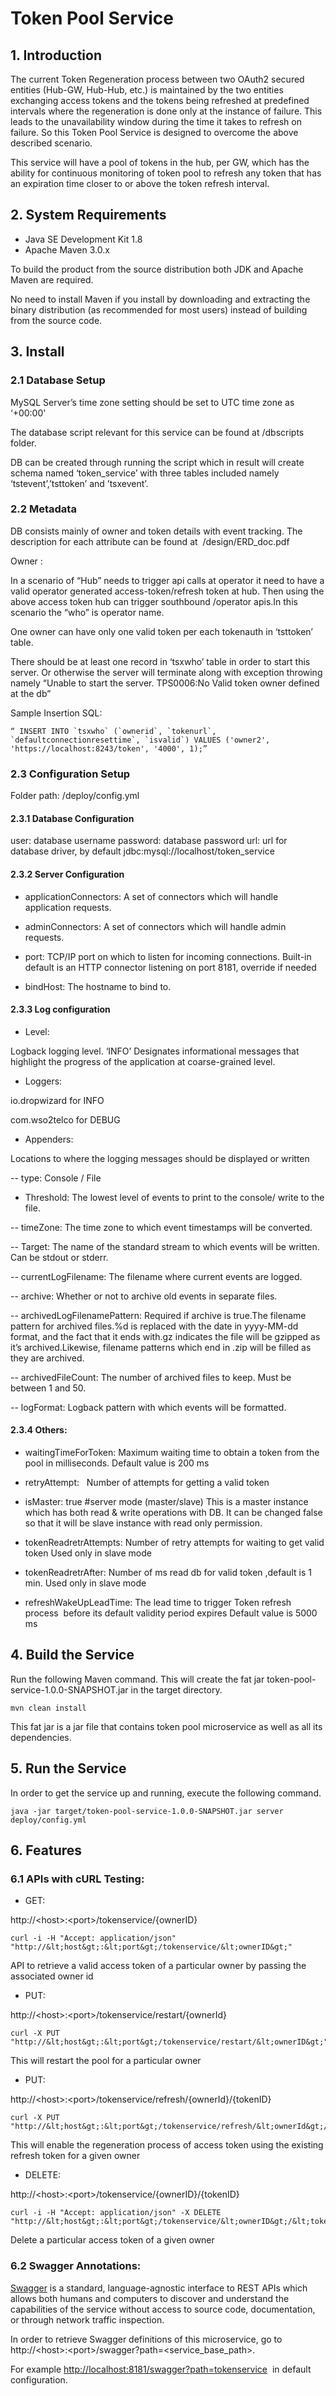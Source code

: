 # Token Pool Service

## 1. Introduction 
  

The current Token Regeneration process between two OAuth2 secured entities (Hub-GW, Hub-Hub, etc.) is maintained by the two entities exchanging access tokens and the tokens being refreshed at predefined intervals where the regeneration is done only at the instance of failure. This leads to the unavailability window during the time it takes to refresh on failure. So this Token Pool Service is designed to overcome the above described scenario.

This service will have a pool of tokens in the hub, per GW, which has the ability for continuous monitoring of token pool to refresh any token that has an expiration time closer to or above the token refresh interval.


## 2. System Requirements

- Java SE Development Kit 1.8 
- Apache Maven 3.0.x 

To build the product from the source distribution both JDK and Apache Maven are required. 

No need to install Maven if you install by downloading and extracting the binary distribution (as recommended for most users) instead of building from the source code.
 

## 3. Install 
  

### 2.1 Database Setup
 

MySQL Server’s time zone setting should be set to UTC time zone as ‘+00:00'

The database script relevant for this service can be found at /dbscripts folder.

DB can be created through running the script which in result will create schema named ‘token_service’ with three tables included namely ‘tstevent’,’tsttoken’ and ’tsxevent’.



### 2.2 Metadata  

DB consists mainly of owner and token details with event tracking. The description for each attribute can be found at  /design/ERD_doc.pdf

Owner :

In a scenario of “Hub” needs to trigger api calls at operator it need to have a valid operator generated access-token/refresh token at hub. Then using the above access token hub can trigger southbound /operator apis.In this scenario the “who” is operator name.

One owner can have only one valid token per each tokenauth in ‘tsttoken’ table.

There should be at least one record in ‘tsxwho’ table in order to start this server. Or otherwise the server will terminate along with exception throwing namely “Unable to start the server. TPS0006:No Valid token owner defined at the db”

Sample Insertion SQL:

```
“ INSERT INTO `tsxwho` (`ownerid`, `tokenurl`, `defaultconnectionresettime`, `isvalid`) VALUES ('owner2', 'https://localhost:8243/token', '4000', 1);”
``` 

### 2.3 Configuration Setup

Folder path:	/deploy/config.yml
 

#### 2.3.1 Database Configuration 

user: database username
password: database password
url: url for database driver, by default jdbc:mysql://localhost/token_service
 

#### 2.3.2 Server Configuration


- applicationConnectors: 
A set of connectors which will handle application requests. 

- adminConnectors: 
A set of connectors which will handle admin requests. 

- port: 
TCP/IP port on which to listen for incoming connections.
Built-in default is an HTTP connector listening on port 8181, override if needed

- bindHost: 
The hostname to bind to.
 

#### 2.3.3 Log configuration  
  

- Level:

Logback logging level. ‘INFO’ Designates informational messages that highlight the progress of the application at coarse-grained level. 

- Loggers:

io.dropwizard for INFO

com.wso2telco for DEBUG

- Appenders:

Locations to where the logging messages should be displayed or written

-- type:
Console / File

- Threshold: 
The lowest level of events to print to the console/ write to the file.

-- timeZone: 
The time zone to which event timestamps will be converted.
 
-- Target: 
The name of the standard stream to which events will be written.
Can be stdout or stderr. 

-- currentLogFilename: 
The filename where current events are logged.

-- archive: 
Whether or not to archive old events in separate files.
  
-- archivedLogFilenamePattern: 
Required if archive is true.The filename pattern for archived files.%d is replaced with the date in yyyy-MM-dd format, and the fact that it ends with.gz indicates the file will be gzipped as it’s archived.Likewise, filename patterns which end in .zip will be filled as they are archived.

-- archivedFileCount: 
The number of archived files to keep.
Must be between 1 and 50. 

-- logFormat: 
Logback pattern with which events will be formatted.  


#### 2.3.4 Others:
  
- waitingTimeForToken: 
Maximum waiting time to obtain a token from the pool in milliseconds.
Default value is 200 ms 

- retryAttempt:   
Number of attempts for getting a valid token 

- isMaster: true #server mode (master/slave) 
This is a master instance which has both read & write operations with DB.
It can be changed false so that it will be slave instance with read only permission.

- tokenReadretrAttempts: 
Number of retry attempts for waiting to get valid token
Used only in slave mode 

- tokenReadretrAfter: 
Number of ms read db for valid token ,default is 1 min.
Used only in slave mode 

- refreshWakeUpLeadTime: 
The lead time to trigger Token refresh process  before its default validity period expires
Default value is 5000 ms 

## 4. Build the Service

Run the following Maven command. This will create the fat jar token-pool-service-1.0.0-SNAPSHOT.jar in the target directory.

```
mvn clean install
```

This fat jar is a jar file that contains token pool microservice as well as all its dependencies.

## 5. Run the Service

In order to get the service up and running, execute the following command.

```
java -jar target/token-pool-service-1.0.0-SNAPSHOT.jar server deploy/config.yml
```

## 6. Features 

### 6.1 APIs with cURL Testing: 


- GET:

http://&lt;host&gt;:&lt;port&gt;/tokenservice/{ownerID}  

```
curl -i -H "Accept: application/json" "http://&lt;host&gt;:&lt;port&gt;/tokenservice/&lt;ownerID&gt;"
```

API to retrieve a valid access token of a particular owner by passing the associated owner id
  

- PUT:	

http://&lt;host&gt;:&lt;port&gt;/tokenservice/restart/{ownerId} 

```
curl -X PUT "http://&lt;host&gt;:&lt;port&gt;/tokenservice/restart/&lt;ownerID&gt;"
```

This will restart the pool for a particular owner
  

- PUT:	

http://&lt;host&gt;:&lt;port&gt;/tokenservice/refresh/{ownerId}/{tokenID} 

```
curl -X PUT "http://&lt;host&gt;:&lt;port&gt;/tokenservice/refresh/&lt;ownerId&gt;/&lt;tokenID&gt;"
```

This will enable the regeneration process of access token using the existing refresh token for a given owner
  

- DELETE: 

http://&lt;host&gt;:&lt;port&gt;/tokenservice/{ownerID}/{tokenID} 

```
curl -i -H "Accept: application/json" -X DELETE "http://&lt;host&gt;:&lt;port&gt;/tokenservice/&lt;ownerID&gt;/&lt;tokenID&gt;"
```

Delete a particular access token of a given owner 
  
  

### 6.2 Swagger Annotations:  

[Swagger](http://swagger.io/getting-started/) is a standard, language-agnostic interface to REST APIs which allows both humans and computers to discover and understand the capabilities of the service without access to source code, documentation, or through network traffic inspection.

  
In order to retrieve Swagger definitions of this microservice, go to http://&lt;host&gt;:&lt;port&gt;/swagger?path=&lt;service_base_path&gt;.

For example [http://localhost:8181/swagger?path=tokenservice](http://localhost:8181/swagger?path=tokenservice)  in default configuration.
